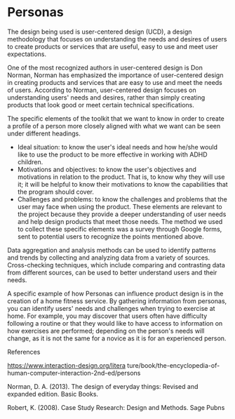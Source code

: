 # Personas

The design being used is user-centered design (UCD), a design methodology that focuses on understanding the needs and desires of users to create products or services that are useful, easy to use and meet user expectations.

One of the most recognized authors in user-centered design is Don Norman, Norman has emphasized the importance of user-centered design in creating products and services that are easy to use and meet the needs of users. According to Norman, user-centered design focuses on understanding users' needs and desires, rather than simply creating products that look good or meet certain technical specifications.
 
The specific elements of the toolkit that we want to know in order to create a profile of a person more closely aligned with what we want can be seen under different headings.

- Ideal situation: to know the user's ideal needs and how he/she would like to use the product to be more effective in working with ADHD children.
- Motivations and objectives: to know the user's objectives and motivations in relation to the product. That is, to know why they will use it; it will be helpful to know their motivations to know the capabilities that the program should cover.
- Challenges and problems: to know the challenges and problems that the user may face when using the product.
These elements are relevant to the project because they provide a deeper understanding of user needs and help design products that meet those needs. The method we used to collect these specific elements was a survey through Google forms, sent to potential users to recognize the points mentioned above.

Data aggregation and analysis methods can be used to identify patterns and trends by collecting and analyzing data from a variety of sources. Cross-checking techniques, which include comparing and contrasting data from different sources, can be used to better understand users and their needs.

A specific example of how Personas can influence product design is in the creation of a home fitness service. By gathering information from personas, you can identify users' needs and challenges when trying to exercise at home. For example, you may discover that users often have difficulty following a routine or that they would like to have access to information on how exercises are performed; depending on the person's needs will change, as it is not the same for a novice as it is for an experienced person. 

References

https://www.interaction-design.org/litera ture/book/the-encyclopedia-of-human-computer-interaction-2nd-ed/persons

Norman, D. A. (2013). The design of everyday things: Revised and expanded edition. Basic Books.

Robert, K. (2008). Case Study Research: Design and Methods. Sage Pubns
